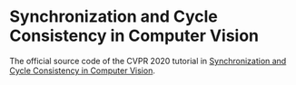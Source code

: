 # Synchronization and Cycle Consistency in Computer Vision
The official source code of the CVPR 2020 tutorial in [Synchronization and Cycle Consistency in Computer Vision](https://synchinvision.github.io).
